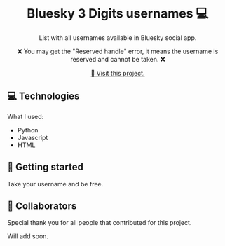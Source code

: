 
<h1 align="center" style="font-weight: bold;">Bluesky 3 Digits usernames 💻</h1>

<p align="center">List with all usernames available in Bluesky social app.</p>

<p align="center">❌ You may get the "Reserved handle" error, it means the username is reserved and cannot be taken. ❌</p>

<p align="center">
<a href="https://github.com/prxtenses">📱 Visit this project.</a>
</p>

<h2 id="technologies">💻 Technologies</h2>

What I used: 
- Python
- Javascript
- HTML

<h2 id="started">🚀 Getting started</h2>

Take your username and be free.

<h2 id="colab">🤝 Collaborators</h2>

<p>Special thank you for all people that contributed for this project.

Will add soon.</p>

